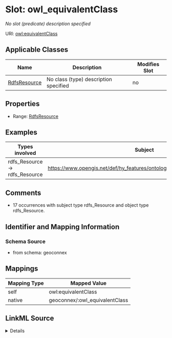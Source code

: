 

# Slot: owl_equivalentClass


_No slot (predicate) description specified_





URI: [owl:equivalentClass](http://www.w3.org/2002/07/owl#equivalentClass)



<!-- no inheritance hierarchy -->





## Applicable Classes

| Name | Description | Modifies Slot |
| --- | --- | --- |
| [RdfsResource](../classes/RdfsResource.md) | No class (type) description specified |  no  |







## Properties

* Range: [RdfsResource](../classes/RdfsResource.md)






## Examples

| Types involved | Subject | Predicate | Object |
| --- | --- | --- | --- |
| rdfs_Resource → rdfs_Resource | https://www.opengis.net/def/hy_features/ontology/hyf/HY_HydrometricNetwork | owl:equivalentClass | https://www.opengis.net/def/hy_features/ontology/hyf/HY_HydrometricNetwork |


## Comments

* 17 occurrences with subject type rdfs_Resource and object type rdfs_Resource.

## Identifier and Mapping Information







### Schema Source


* from schema: geoconnex




## Mappings

| Mapping Type | Mapped Value |
| ---  | ---  |
| self | owl:equivalentClass |
| native | geoconnex/:owl_equivalentClass |




## LinkML Source

<details>
```yaml
name: owl_equivalentClass
description: No slot (predicate) description specified
comments:
- 17 occurrences with subject type rdfs_Resource and object type rdfs_Resource.
examples:
- description: rdfs_Resource → rdfs_Resource
  object:
    example_object: https://www.opengis.net/def/hy_features/ontology/hyf/HY_HydrometricNetwork
    example_predicate: owl:equivalentClass
    example_subject: https://www.opengis.net/def/hy_features/ontology/hyf/HY_HydrometricNetwork
from_schema: geoconnex
rank: 1000
slot_uri: owl:equivalentClass
alias: owl_equivalentClass
domain_of:
- rdfs_Resource
range: rdfs_Resource

```
</details>